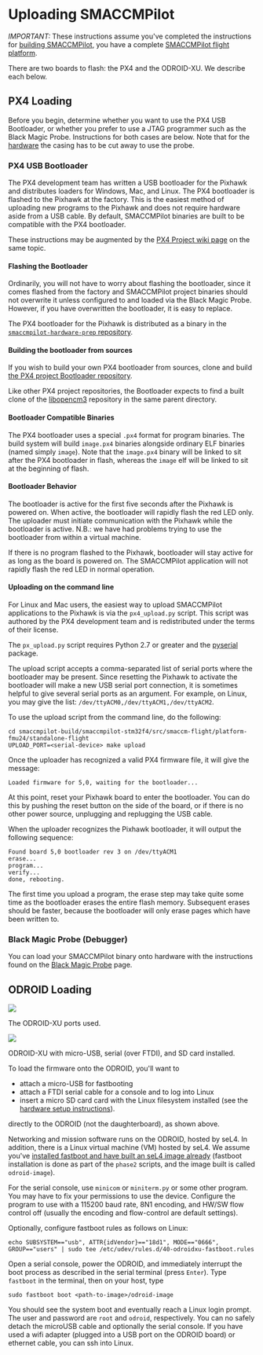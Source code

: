 # Uploading SMACCMPilot

*IMPORTANT:* These instructions assume you've completed the instructions for
[building SMACCMPilot][building], you have a complete [SMACCMPilot flight
platform][hardware].

There are two boards to flash: the PX4 and the ODROID-XU. We describe each below.

[building]: build.html
[hardware]: ../hardware/index.html

## PX4 Loading

Before you begin, determine whether you want to use the PX4 USB Bootloader, or
whether you prefer to use a JTAG programmer such as the Black Magic Probe.
Instructions for both cases are below. Note that for the
[hardware](../hardware/index) the casing has to be cut away to use the probe.

### PX4 USB Bootloader

The PX4 development team has written a USB bootloader for the Pixhawk and
distributes loaders for Windows, Mac, and Linux. The PX4 bootloader is flashed
to the Pixhawk at the factory. This is the easiest method of uploading new
programs to the Pixhawk and does not require hardware aside from a USB cable. By
default, SMACCMPilot binaries are built to be compatible with the PX4
bootloader.

These instructions may be augmented by the [PX4 Project wiki
page][px4wiki-upload] on the same topic.

[px4wiki-upload]: http://dev.px4.io/stm32_bootloader.html

#### Flashing the Bootloader

Ordinarily, you will not have to worry about flashing the bootloader, since it
comes flashed from the factory and SMACCMPilot project binaries should not
overwrite it unless configured to and loaded via the Black Magic Probe. However,
if you have overwritten the bootloader, it is easy to replace.

The PX4 bootloader for the Pixhawk is distributed as a binary in the [`smaccmpilot-hardware-prep`
repository][blbin].

[blbin]: https://github.com/GaloisInc/smaccmpilot-hardware-prep/tree/master/fmu_bootloader

#### Building the bootloader from sources

If you wish to build your own PX4 bootloader from sources, clone and build [the
PX4 project Bootloader repository](http://github.com/PX4/Bootloader).

Like other PX4 project repositories, the Bootloader expects to find a built
clone of the [libopencm3][] repository in the same parent directory.

[libopencm3]: http://github.com/PX4/libopencm3

#### Bootloader Compatible Binaries

The PX4 bootloader uses a special `.px4` format for program binaries. The
build system will build `image.px4` binaries alongside ordinary
ELF binaries (named simply `image`). Note that the `image.px4` binary will be
linked to sit after the PX4 bootloader in flash, whereas the `image` elf will be
linked to sit at the beginning of flash.

#### Bootloader Behavior

The bootloader is active for the first five seconds after the Pixhawk is powered
on.  When active, the bootloader will rapidly flash the red LED only. The
uploader must initiate communication with the Pixhawk while the bootloader is
active. N.B.: we have had problems trying to use the bootloader from within a virtual
machine.

If there is no program flashed to the Pixhawk, bootloader will stay active for as
long as the board is powered on. The SMACCMPilot application will not rapidly
flash the red LED in normal operation.

#### Uploading on the command line

For Linux and Mac users, the easiest way to upload SMACCMPilot applications to
the Pixhawk is via the `px4_upload.py` script. This script was authored by the
PX4 development team and is redistributed under the terms of their license.

The `px_upload.py` script requires Python 2.7 or greater and the [pyserial][]
package.

The upload script accepts a comma-separated list of serial ports where the
bootloader may be present. Since resetting the Pixhawk to activate the bootloader
will make a new USB serial port connection, it is sometimes helpful to give
several serial ports as an argument. For example, on Linux, you may give the
list:
`/dev/ttyACM0,/dev/ttyACM1,/dev/ttyACM2`.

To use the upload script from the command line, do the following:

```
cd smaccmpilot-build/smaccmpilot-stm32f4/src/smaccm-flight/platform-fmu24/standalone-flight
UPLOAD_PORT=<serial-device> make upload
```

Once the uploader has recognized a valid PX4 firmware file, it will give the
message:

```
Loaded firmware for 5,0, waiting for the bootloader...
```

At this point, reset your Pixhawk board to enter the bootloader. You can do this
by pushing the reset button on the side of the board, or if there is no other
power source, unplugging and replugging the USB cable.

When the uploader recognizes the Pixhawk bootloader, it will output the following
sequence:

```
Found board 5,0 bootloader rev 3 on /dev/ttyACM1
erase...
program...
verify...
done, rebooting.
```

The first time you upload a program, the erase step may take quite some time as
the bootloader erases the entire flash memory. Subsequent erases should be
faster, because the bootloader will only erase pages which have been written to.

[uploadpy]: http://github.com/GaloisInc/smaccmpilot-stm32f4/blob/master/boot/px_uploader.py
[pyserial]: http://pyserial.sourceforge.net/

### Black Magic Probe (Debugger)

You can load your SMACCMPilot binary onto hardware with the instructions found
on the [Black Magic Probe][blackmagic] page.

[blackmagic]: ../hardware/blackmagic.html

## ODROID Loading

![](/images/odroid-xu-ports.png)

The ODROID-XU ports used.

![](/images/odroid-wiring.jpg)

ODROID-XU with micro-USB, serial (over FTDI), and SD card installed.

To load the firmware onto the ODROID, you'll want to

 * attach a micro-USB for fastbooting
 * attach a FTDI serial cable for a console and to log into Linux
 * insert a micro SD card card with the Linux filesystem installed (see the [hardware setup instructions][hardware]).

directly to the ODROID (not the daughterboard), as shown above.

Networking and mission software runs on the ODROID, hosted by seL4. In addition,
there is a Linux virtual machine (VM) hosted by seL4. We assume you've
[installed fastboot and have built an seL4 image already][building] (fastboot
installation is done as part of the `phase2` scripts, and the image built is
called `odroid-image`).

For the serial console, use `minicom` or `miniterm.py` or some other
program. You may have to fix your permissions to use the device. Configure the
program to use with a 115200 baud rate, 8N1 encoding, and HW/SW flow control off
(usually the encoding and flow-control are default settings).

Optionally, configure fastboot rules as follows on Linux:

```
echo SUBSYSTEM=="usb", ATTR{idVendor}=="18d1", MODE=="0666", GROUP=="users" | sudo tee /etc/udev/rules.d/40-odroidxu-fastboot.rules
```

Open a serial console, power the ODROID, and immediately interrupt the boot process as described in the serial terminal (press `Enter`). Type `fastboot` in the terminal, then on your host, type

```
sudo fastboot boot <path-to-image>/odroid-image
```

You should see the system boot and eventually reach a Linux login prompt. The
user and password are `root` and `odroid`, respectively. You can no safely
detach the microUSB cable and optionally the serial console. If you have used a
wifi adapter (plugged into a USB port on the ODROID board) or ethernet cable,
you can ssh into Linux.
